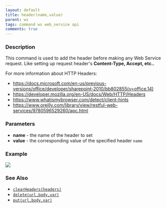 ```yaml
---
layout: default
title: header(name,value)
parent: ws
tags: command ws web_service api
comments: true
---
```



### Description
This command is used to add the header before making any Web Service request. Like setting
up request header's **Content-Type, Accept, etc..**

For more information about HTTP Headers:
- https://docs.microsoft.com/en-us/previous-versions/office/developer/sharepoint-2010/bb802855(v=office.14)
- https://developer.mozilla.org/en-US/docs/Web/HTTP/Headers
- https://www.whatismybrowser.com/detect/client-hints
- https://www.oreilly.com/library/view/restful-web-services/9780596529260/apc.html

### Parameters
- **name** - the name of the header to set
- **value** - the corresponding value of the specified header `name`


### Example
![](image/header_01.png)


### See Also
- [`clearHeaders(headers)`](clearHeaders(headers))
- [`delete(url,body,var)`](delete(url,body,var))
- [`put(url,body,var)`](put(url,body,var))

